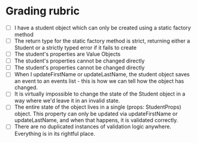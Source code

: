 # Grading rubric

- [ ] I have a student object which can only be created using a static factory method
- [ ] The return type for the static factory method is strict, returning either a Student or a strictly typed error if it fails to create
- [ ] The student's properties are Value Objects 
- [ ] The student's properties cannot be changed directly
- [ ] The student's properties cannot be changed directly
- [ ] When I updateFirstName or updateLastName, the student object saves an event to an events list - this is how we can tell how the object has changed.
- [ ] It is virtually impossible to change the state of the Student object in a way where we'd leave it in an invalid state.
- [ ] The entire state of the object lives in a single (props: StudentProps) object. This property can only be updated via updateFirstName or updateLastName, and when that happens, it is validated correctly.
- [ ] There are no duplicated instances of validation logic anywhere. Everything is in its rightful place.